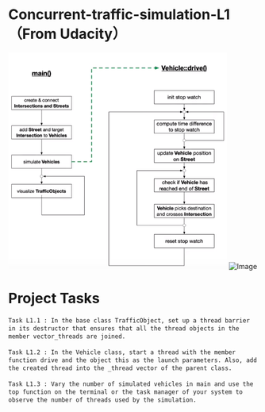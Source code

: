 # Concurrent-traffic-simulation-L1（From Udacity）
![Image](https://github.com/wadeld123/Concurrent-traffic-simulation-L1/raw/master/Image.png) ![Image](https://github.com/wadeld123/Concurrent-traffic-simulation-L1/raw/master/4438_0.png)

# Project Tasks

    Task L1.1 : In the base class TrafficObject, set up a thread barrier in its destructor that ensures that all the thread objects in the member vector_threads are joined.

    Task L1.2 : In the Vehicle class, start a thread with the member function drive and the object this as the launch parameters. Also, add the created thread into the _thread vector of the parent class.

    Task L1.3 : Vary the number of simulated vehicles in main and use the top function on the terminal or the task manager of your system to observe the number of threads used by the simulation.

